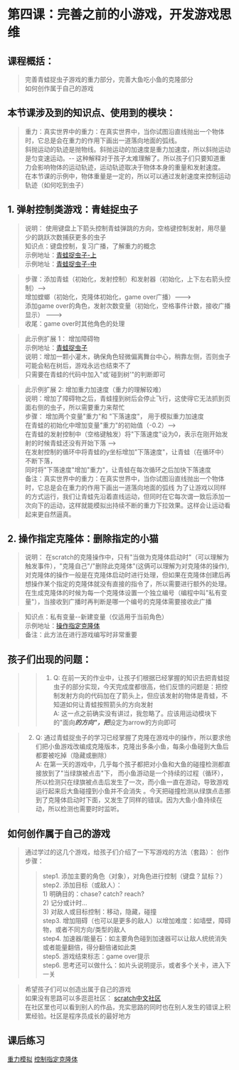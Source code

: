 # 第四课：完善之前的小游戏，开发游戏思维

## 课程概括：   
> 完善青蛙捉虫子游戏的重力部分，完善大鱼吃小鱼的克隆部分      
> 如何创作属于自己的游戏   

## 本节课涉及到的知识点、使用到的模块：  
> 重力：真实世界中的重力：在真实世界中，当你试图沿直线抛出一个物体时，它总是会在重力的作用下画出一道落向地面的弧线。  
        斜抛运动的轨迹是抛物线。斜抛运动的加速度是重力加速度，所以斜抛运动是匀变速运动。-- 这种解释对于孩子太难理解了。所以孩子们只要知道重力会影响物体的运动轨迹，运动轨迹取决于物体本身的重量和发射速度。   
        在本节课的示例中，物体重量是一定的，所以可以通过发射速度来控制运动轨迹（如何吃到虫子）


## 1. 弹射控制类游戏：青蛙捉虫子      
> 说明： 使用键盘上下箭头控制青蛙弹跳的方向，空格键控制发射，用尽量少的跳跃次数捕获更多的虫子   
> 知识点：键盘控制，复习广播，了解重力的概念     
> 示例地址：[青蛙捉虫子-上](https://scratch.mit.edu/projects/324177292/editor)   
> 示例地址：[青蛙捉虫子-中](https://scratch.mit.edu/projects/324174825/editor)

> 步骤：添加青蛙（初始化，发射控制）和发射器（初始化，上下左右箭头控制）-->   
        增加螳螂（初始化，克隆体初始化，game over广播）———>   
        添加game over的角色，发射次数变量（初始化，空格事件计数，接收广播显示） ———>    
        收尾：game over时其他角色的处理

> 此示例扩展 1： 增加障碍物   
> 示例地址：[青蛙捉虫子](https://scratch.mit.edu/projects/323834199/editor)   
> 说明：增加一颗小灌木，确保角色轻微偏离舞台中心，稍靠左侧，否则虫子可能会粘在树后，游戏永远也结束不了   
> 只需要在青蛙的代码中加入"或'碰到树'"的判断即可   

> 此示例扩展 2: 增加重力加速度（重力的理解较难）    
> 说明：增加了障碍物之后，青蛙撞到树后会停止飞行，这使得它无法抓到页面右侧的虫子，所以需要重力来帮忙   
> 步骤： 增加两个变量"重力"和 "下落速度"， 用于模拟重力加速度   
        在青蛙的初始化中增加变量"重力"的初始值（-0.2）-->   
        在青蛙的发射控制中（空格键触发）将"下落速度"设为0，表示在刚开始发射的时候青蛙还没有开始下落 -->    
        在发射控制的循环中将青蛙的y坐标增加"下落速度"，让青蛙（在循环中）不断下落，   
        同时将"下落速度"增加"重力"，让青蛙在每次循环之后加快下落速度    
> 备注：真实世界中的重力：在真实世界中，当你试图沿直线抛出一个物体时，它总是会在重力的作用下画出一道落向地面的弧线
        为了让游戏以同样的方式运行，我们让青蛙先沿着直线运动，但同时在它每次谓一致后添加一次向下的运动，这样就能模拟出持续不断的重力下拉效果。这样会让运动看起来更自然逼真。    
        
## 2. 操作指定克隆体：删除指定的小猫
> 说明： 在scratch的克隆操作中，只有"当做为克隆体启动时"（可以理解为触发事件），"克隆自己"/"删除此克隆体"(这俩可以理解为对克隆体的操作), 对克隆体的操作一般是在克隆体启动时进行处理，但如果在克隆体创建后再想操作某个指定的克隆体就没有直接的指令了，所以需要进行额外的处理。在生成克隆体的时候为每一个克隆体设置一个独立编号（编程中叫"私有变量"），当接收到广播时再判断是哪一个编号的克隆体需要接收此广播     
    
   
> 知识点：私有变量--新建变量（仅适用于当前角色）      
> 示例地址：[操作指定克隆体](https://scratch.mit.edu/projects/324179756/editor)   
> 备注：此方法在进行游戏编写时非常重要   

## 孩子们出现的问题：  
>>1. Q: 在前一天的作业中，让孩子们根据已经掌握的知识去把青蛙捉虫子的部分实现，今天完成度都很高，他们反馈的问题是：把控制发射方向的代码加在了箭头上，但应该发射的物体是青蛙，不知道如何让青蛙按照箭头的方向发射    
     A: 这一点之前确实没有讲过，我忽略了。应该用运动模块下的"面向***的方向"，把***设定为arrow的方向即可
   
 >2. Q: 通过青蛙捉虫子的学习已经掌握了克隆在游戏中的操作，所以要求他们把小鱼游戏改编成克隆版本，克隆出多条小鱼，每条小鱼碰到大鱼后都要被吃掉（隐藏或删除）      
     A:  在第一天的游戏中，几乎每个孩子都把对小鱼和大鱼的碰撞检测都直接放到了"当绿旗被点击"下， 而小鱼游动是一个持续的过程（循环），所以检测只在绿旗被点击后发生了一次，而小鱼一直在游动，导致游戏运行起来后大鱼碰撞到小鱼并不会消失 。今天把碰撞检测从绿旗点击挪到了克隆体启动时下面，又发生了同样的错误。因为大鱼小鱼持续在动，所以检测也需要时时监听。   
     
     
     
## 如何创作属于自己的游戏
> 通过学过的这几个游戏，给孩子们介绍了一下写游戏的方法（套路）： 
> 创作步骤：  
>> step1. 添加主要的角色（对象），对角色进行控制（键盘？鼠标？）   
>> step2. 添加目标（或敌人）：    
    1) 明确目的：chase? catch? reach?    
    2) 记分或计时...    
    3) 对敌人或目标控制：移动，隐藏，碰撞      
>> step3. 增加阻碍（也可以是更多的敌人）以增加难度：如墙壁，障碍物，或者不同方向/类型的敌人   
>> step4. 加速器/能量石：如主要角色碰到加速器可以让敌人统统消失或者能量翻倍，得分翻倍诸如此类      
>> step5. 游戏结束标志：game over提示     
>> step6. 思考还可以做什么：如片头说明提示，或者多个关卡，进入下一关    

> 希望孩子们可以创造出属于自己的游戏   
> 如果没有思路可以多逛逛社区： [scratch中文社区](https://scratch.mit.edu/discuss/17/)   
> 在社区里也可以看到别人的作品，充实思路的同时也在别人发生的错误上积累经验。社区是程序员成长的最好地方  

## 课后练习
[重力模拟](review1.md)
[控制指定克隆体](review2.md)